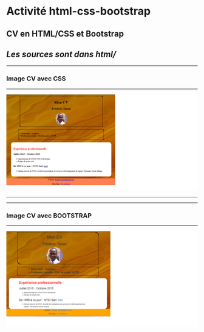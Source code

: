 # Activité html-css-bootstrap
## CV en HTML/CSS et Bootstrap 
## _Les sources sont dans html/_

---------------------------
### Image CV avec CSS
---------------------------
![CV-CSS](https://github.com/ftanan/html-css-bootstrap/blob/master/html/images/cvcss.png)

---------------------------
---------------------------
### Image CV avec BOOTSTRAP
---------------------------
![CV-BOOTSTRAP](https://github.com/ftanan/html-css-bootstrap/blob/master/html/images/cvbootstrap.png)
